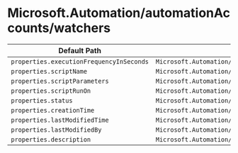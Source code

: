 # Microsoft.Automation/automationAccounts/watchers

| Default Path | Alias |
|---|---|
| `properties.executionFrequencyInSeconds` | `Microsoft.Automation/automationAccounts/watchers/executionFrequencyInSeconds` |
| `properties.scriptName` | `Microsoft.Automation/automationAccounts/watchers/scriptName` |
| `properties.scriptParameters` | `Microsoft.Automation/automationAccounts/watchers/scriptParameters` |
| `properties.scriptRunOn` | `Microsoft.Automation/automationAccounts/watchers/scriptRunOn` |
| `properties.status` | `Microsoft.Automation/automationAccounts/watchers/status` |
| `properties.creationTime` | `Microsoft.Automation/automationAccounts/watchers/creationTime` |
| `properties.lastModifiedTime` | `Microsoft.Automation/automationAccounts/watchers/lastModifiedTime` |
| `properties.lastModifiedBy` | `Microsoft.Automation/automationAccounts/watchers/lastModifiedBy` |
| `properties.description` | `Microsoft.Automation/automationAccounts/watchers/description` |

